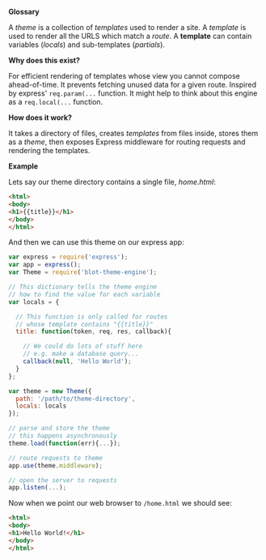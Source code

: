 **Glossary**

A *theme* is a collection of *templates* used to render a site. A *template* is used to render all the URLS which match a *route*. A **template** can contain variables (*locals*) and sub-templates (*partials*).

**Why does this exist?**

For efficient rendering of templates whose view you cannot compose ahead-of-time. It prevents fetching unused data for a given route. Inspired by express' ```req.param(...``` function. It might help to think about this engine as a ```req.local(...``` function.

**How does it work?**

It takes a directory of files, creates *templates* from files inside, stores them as a *theme*, then exposes Express middleware for routing requests and rendering the templates.

**Example**

Lets say our theme directory contains a single file, *home.html*:

```html
<html>
<body>
<h1>{{title}}</h1>
</body>
</html>
```

And then we can use this theme on our express app:

```javascript
var express = require('express');
var app = express();
var Theme = require('blot-theme-engine');

// This dictionary tells the theme engine
// how to find the value for each variable
var locals = {

  // This function is only called for routes
  // whose template contains "{{title}}"
  title: function(token, req, res, callback){

    // We could do lots of stuff here
    // e.g. make a database query...
    callback(null, 'Hello World');
  }
};

var theme = new Theme({
  path: '/path/to/theme-directory',
  locals: locals
});

// parse and store the theme
// this happens asynchronously
theme.load(function(err){...});

// route requests to theme
app.use(theme.middleware);

// open the server to requests
app.listen(...);
```

Now when we point our web browser to ```/home.html``` we should see:

```html
<html>
<body>
<h1>Hello World!</h1>
</body>
</html>
```